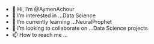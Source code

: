 - 👋 Hi, I’m @AymenAchour
- 👀 I’m interested in ...Data Science 
- 🌱 I’m currently learning ...NeuralProphet
- 💞️ I’m looking to collaborate on ...Data Science projects
- 📫 How to reach me ...


<!---
AymenAchour/AymenAchour is a ✨ special ✨ repository because its `README.md` (this file) appears on your GitHub profile.
You can click the Preview link to take a look at your changes.
--->
